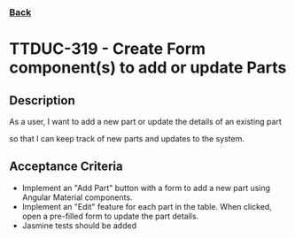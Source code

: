 ### [Back](../README.md)

TTDUC-319 - Create Form component(s) to add or update Parts
============

## Description
As a user, I want to add a new part or update the details of an existing part

so that I can keep track of new parts and updates to the system.

## Acceptance Criteria
- Implement an "Add Part" button with a form to add a new part using Angular Material components.
- Implement an "Edit" feature for each part in the table. When clicked, open a pre-filled form to update the part details.
- Jasmine tests should be added
